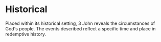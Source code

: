 # Historical

Placed within its historical setting, 3 John reveals the circumstances of God's people. The events described reflect a specific time and place in redemptive history.

